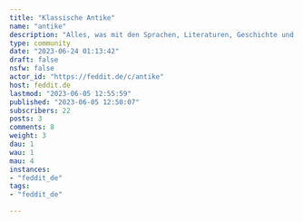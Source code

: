 ```yaml
---
title: "Klassische Antike" 
name: "antike"
description: "Alles, was mit den Sprachen, Literaturen, Geschichte und Artefakten der alten Griechen und Römer zu tun hat.Das community icon ist [hier](https://commons.wikimedia.org/wiki/File:Euripides,_archetype_350-325_BC,_Plaster_cast,_Hostinn%C3%A9,_188470.jpg)."
type: community
date: "2023-06-24 01:13:42"
draft: false
nsfw: false
actor_id: "https://feddit.de/c/antike"
host: feddit.de
lastmod: "2023-06-05 12:55:59"
published: "2023-06-05 12:50:07"
subscribers: 22
posts: 3
comments: 8
weight: 3
dau: 1
wau: 1
mau: 4
instances:
- "feddit_de"
tags: 
- "feddit_de"

---
```

